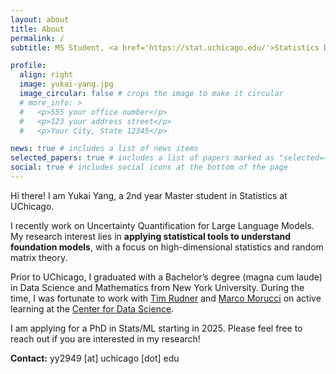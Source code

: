 ```yaml
---
layout: about
title: About
permalink: /
subtitle: MS Student, <a href='https://stat.uchicago.edu/'>Statistics Department</a>, <a href='https://www.uchicago.edu/en'>University of Chicago</a>

profile:
  align: right
  image: yukai-yang.jpg
  image_circular: false # crops the image to make it circular
  # more_info: >
  #   <p>555 your office number</p>
  #   <p>123 your address street</p>
  #   <p>Your City, State 12345</p>

news: true # includes a list of news items
selected_papers: true # includes a list of papers marked as "selected={true}"
social: true # includes social icons at the bottom of the page
---
```


<!-- Write your biography here. Tell the world about yourself. Link to your favorite [subreddit](http://reddit.com). You can put a picture in, too. The code is already in, just name your picture `prof_pic.jpg` and put it in the `img/` folder.

Put your address / P.O. box / other info right below your picture. You can also disable any of these elements by editing `profile` property of the YAML header of your `_pages/about.md`. Edit `_bibliography/papers.bib` and Jekyll will render your [publications page](/al-folio/publications/) automatically.

Link to your social media connections, too. This theme is set up to use [Font Awesome icons](https://fontawesome.com/) and [Academicons](https://jpswalsh.github.io/academicons/), like the ones below. Add your Facebook, Twitter, LinkedIn, Google Scholar, or just disable all of them. -->

Hi there! I am Yukai Yang, a 2nd year Master student in Statistics at UChicago.

I recently work on Uncertainty Quantification for Large Language Models. My research interest lies in **applying statistical tools to understand foundation models**, with a focus on high-dimensional statistics and random matrix theory.

Prior to UChicago, I graduated with a Bachelor’s degree (magna cum laude) in Data Science and Mathematics from New York University. During the time, I was fortunate to work with [Tim Rudner](https://timrudner.com/) and [Marco Morucci](https://marcomorucci.com/bio/) on active learning at the [Center for Data Science](https://cds.nyu.edu/).

<!-- Outside of research, I enjoy swimming, badminton, and watching films. -->

I am applying for a PhD in Stats/ML starting in 2025. Please feel free to reach out if you are interested in my research!

**Contact:** yy2949 [at] uchicago [dot] edu